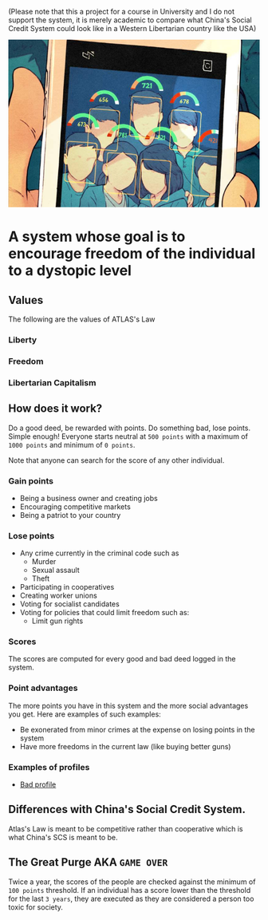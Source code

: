 (Please note that this a project for a course in University and I do not support the system, it is merely academic to compare what China's Social Credit System could look like in a Western Libertarian country like the USA)

![](./scs.jpg)
# A system whose goal is to encourage freedom of the individual to a dystopic level

## Values
The following are the values of ATLAS's Law

### Liberty
### Freedom
### Libertarian Capitalism

## How does it work?
Do a good deed, be rewarded with points. Do something bad, lose points. Simple enough! Everyone starts neutral at `500 points` with a maximum of `1000 points` and minimum of `0 points`.

Note that anyone can search for the score of any other individual.

### Gain points
* Being a business owner and creating jobs
* Encouraging competitive markets
* Being a patriot to your country

### Lose points
* Any crime currently in the criminal code such as
  * Murder
  * Sexual assault
  * Theft
* Participating in cooperatives
* Creating worker unions
* Voting for socialist candidates
* Voting for policies that could limit freedom such as:
  * Limit gun rights

### Scores
The scores are computed for every good and bad deed logged in the system.

### Point advantages
The more points you have in this system and the more social advantages you get. Here are examples of such examples:
* Be exonerated from minor crimes at the expense on losing points in the system
* Have more freedoms in the current law (like buying better guns)

### Examples of profiles
* [Bad profile](./bad_profile)

## Differences with China's Social Credit System.
Atlas's Law is meant to be competitive rather than cooperative which is what China's SCS is meant to be.

## The Great Purge AKA `GAME OVER`
Twice a year, the scores of the people are checked against the minimum of `100 points` threshold. If an individual has a score lower than the threshold for the last `3 years`, they are executed as they are considered a person too toxic for society.


